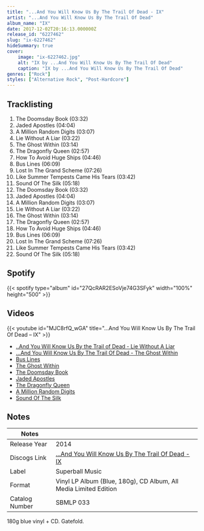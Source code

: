 ```yaml
---
title: "...And You Will Know Us By The Trail Of Dead - IX"
artist: "...And You Will Know Us By The Trail Of Dead"
album_name: "IX"
date: 2017-12-02T20:16:13.000000Z
release_id: "6227462"
slug: "ix-6227462"
hideSummary: true
cover:
    image: "ix-6227462.jpg"
    alt: "IX by ...And You Will Know Us By The Trail Of Dead"
    caption: "IX by ...And You Will Know Us By The Trail Of Dead"
genres: ["Rock"]
styles: ["Alternative Rock", "Post-Hardcore"]
---
```


## Tracklisting
1. The Doomsday Book (03:32)
2. Jaded Apostles (04:04)
3. A Million Random Digits (03:07)
4. Lie Without A Liar (03:22)
5. The Ghost Within (03:14)
6. The Dragonfly Queen (02:57)
7. How To Avoid Huge Ships (04:46)
8. Bus Lines (06:09)
9. Lost In The Grand Scheme (07:26)
10. Like Summer Tempests Came His Tears (03:42)
11. Sound Of The Silk (05:18)
12. The Doomsday Book (03:32)
13. Jaded Apostles (04:04)
14. A Million Random Digits (03:07)
15. Lie Without A Liar (03:22)
16. The Ghost Within (03:14)
17. The Dragonfly Queen (02:57)
18. How To Avoid Huge Ships (04:46)
19. Bus Lines (06:09)
20. Lost In The Grand Scheme (07:26)
21. Like Summer Tempests Came His Tears (03:42)
22. Sound Of The Silk (05:18)


## Spotify
{{< spotify type="album" id="27QcRAR2ESoVje74G3SFyk" width="100%" height="500" >}}



## Videos
{{< youtube id="MJC8rfQ_wGA" title="…And You Will Know Us By The Trail Of Dead – IX" >}}
- [..And You Will Know Us By the Trail of Dead - Lie Without A Liar](https://www.youtube.com/watch?v=5agmud4KYLc)
- […And You Will Know Us By The Trail Of Dead - The Ghost Within](https://www.youtube.com/watch?v=0H6Qbp86GoA)
- [Bus Lines](https://www.youtube.com/watch?v=XxhuyKxOjTA)
- [The Ghost Within](https://www.youtube.com/watch?v=6fqIquwl8ro)
- [The Doomsday Book](https://www.youtube.com/watch?v=MZwv522VR2g)
- [Jaded Apostles](https://www.youtube.com/watch?v=CBjovyXUfpI)
- [The Dragonfly Queen](https://www.youtube.com/watch?v=KWbMdxJBvwk)
- [A Million Random Digits](https://www.youtube.com/watch?v=X6GQGvhhwVY)
- [Sound Of The Silk](https://www.youtube.com/watch?v=K4keIc5Vj-s)

## Notes
| Notes          |             |
| ---------------| ----------- |
| Release Year   | 2014 |
| Discogs Link   | [...And You Will Know Us By The Trail Of Dead - IX](https://www.discogs.com/release/6227462-And-You-Will-Know-Us-By-The-Trail-Of-Dead-IX) |
| Label          | Superball Music |
| Format         | Vinyl LP Album (Blue, 180g), CD Album, All Media Limited Edition |
| Catalog Number | SBMLP 033 |

180g blue vinyl + CD. Gatefold.
